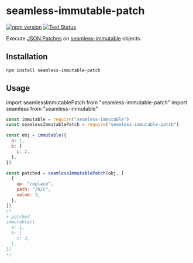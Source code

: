 # seamless-immutable-patch

[![npm version](https://badge.fury.io/js/seamless-immutable-patch.svg)](https://badge.fury.io/js/seamless-immutable-patch)
[![Test Status](https://github.com/UniversalDataTool/seamless-immutable-patch/workflows/Release/badge.svg)](https://github.com/UniversalDataTool/seamless-immutable-patch/actions)

Execute [JSON Patches](https://tools.ietf.org/html/rfc6902#section-4.5) on [seamless-immutable]() objects.

## Installation

`npm install seamless-immutable-patch`

## Usage

import seamlessImmutablePatch from "seamless-immutable-patch"
import seamless from "seamless-immutable"

```javascript
const immutable = require("seamless-immutable")
const seamlessImmutablePatch = require("seamless-immutable-patch")

const obj = immutable({
  a: 1,
  b: {
    c: 2,
  },
})

const patched = seamlessImmutablePatch(obj, [
  {
    op: "replace",
    path: "/b/c",
    value: 3,
  },
])
/*
> patched
immutable({
  a: 1,
  b: {
    c: 3,
  },
})
*/
```
